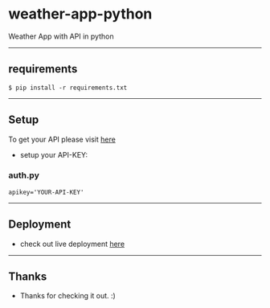 # weather-app-python
 Weather App with API in python


----

## requirements 
   
    $ pip install -r requirements.txt

----

## Setup
To get your API please visit [here](https://openweathermap.org/api/)

* setup your API-KEY:

### auth.py
    apikey='YOUR-API-KEY' 
    
----
## Deployment
* check out live deployment [here](https://weather-app-python.herokuapp.com) 


----
## Thanks
* Thanks for checking it out.  :) 
